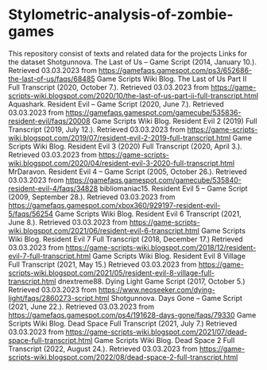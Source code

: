 # Stylometric-analysis-of-zombie-games
This repository consist of texts and related data for the projects
Links for the dataset
Shotgunnova. The Last of Us – Game Script (2014, January 10.). Retrieved 03.03.2023 from https://gamefaqs.gamespot.com/ps3/652686-the-last-of-us/faqs/68485
Game Scripts Wiki Blog. The Last of Us Part II Full Transcript (2020, October 7.). Retrieved 03.03.2023 from https://game-scripts-wiki.blogspot.com/2020/10/the-last-of-us-part-ii-full-transcript.html
Aquashark. Resident Evil – Game Script (2020, June 7.). Retrieved 03.03.2023 from https://gamefaqs.gamespot.com/gamecube/535836-resident-evil/faqs/20008
Game Scripts Wiki Blog. Resident Evil 2 (2019) Full Transcript (2019, July 12.). Retrieved 03.03.2023 from https://game-scripts-wiki.blogspot.com/2019/07/resident-evil-2-2019-full-transcript.html
Game Scripts Wiki Blog. Resident Evil 3 (2020) Full Transcript (2020, April 3.). Retrieved 03.03.2023 from https://game-scripts-wiki.blogspot.com/2020/04/resident-evil-3-2020-full-transcript.html
MrDaravon. Resident Evil 4 – Game Script (2005, October 26.). Retrieved 03.03.2023 from https://gamefaqs.gamespot.com/gamecube/535840-resident-evil-4/faqs/34828
bibliomaniac15. Resident Evil 5 – Game Script (2009, September 28.). Retrieved 03.03.2023 from https://gamefaqs.gamespot.com/xbox360/929197-resident-evil-5/faqs/56254
Game Scripts Wiki Blog. Resident Evil 6 Transcript (2021, June 8.). Retrieved 03.03.2023 from https://game-scripts-wiki.blogspot.com/2021/06/resident-evil-6-transcript.html
Game Scripts Wiki Blog. Resident Evil 7 Full Transcript (2018, December 17.) Retrieved 03.03.2023 from https://game-scripts-wiki.blogspot.com/2018/12/resident-evil-7-full-transcript.html
Game Scripts Wiki Blog. Resident Evil 8 Village Full Transcript (2021, May 15.) Retrieved 03.03.2023 from https://game-scripts-wiki.blogspot.com/2021/05/resident-evil-8-village-full-transcript.html
dnextreme88. Dying Light Game Script (2017, October 5.) Retrieved 03.03.2023 from https://www.neoseeker.com/dying-light/faqs/2860273-script.html
Shotgunnova. Days Gone – Game Script (2021, June 22.). Retrieved 03.03.2023 from https://gamefaqs.gamespot.com/ps4/191628-days-gone/faqs/79330
Game Scripts Wiki Blog. Dead Space Full Transcript (2021, July 7.) Retrieved 03.03.2023 from https://game-scripts-wiki.blogspot.com/2021/07/dead-space-full-transcript.html
Game Scripts Wiki Blog. Dead Space 2 Full Transcript (2022, August 24.). Retrieved 03.03.2023 from https://game-scripts-wiki.blogspot.com/2022/08/dead-space-2-full-transcript.html
